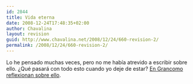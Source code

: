 ```yaml
---
id: 2844
title: Vida eterna
date: 2008-12-24T17:48:35+02:00
author: Chavalina
layout: revision
guid: http://www.chavalina.net/2008/12/24/660-revision-2/
permalink: /2008/12/24/660-revision-2/
---
```

Lo he pensado muchas veces, pero no me hab&iacute;a atrevido a escribir sobre ello. &iquest;Qu&eacute; pasar&aacute; con todo esto cuando yo deje de estar? <a href="http://www.grancomo.com/2006/04/28/vida-eterna/" target="_blank">En Grancomo reflexionan sobre ello</a>.